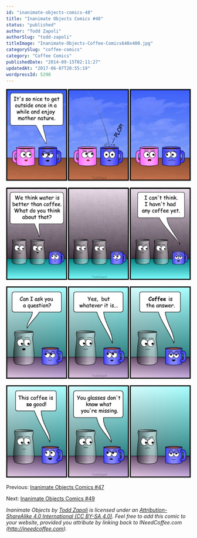 ```yaml
---
id: "inanimate-objects-comics-48"
title: "Inanimate Objects Comics #48"
status: "published"
author: "Todd Zapoli"
authorSlug: "todd-zapoli"
titleImage: "Inanimate-Objects-Coffee-Comics640x400.jpg"
categorySlug: "coffee-comics"
category: "Coffee Comics"
publishedDate: "2014-09-15T02:11:27"
updatedAt: "2017-06-07T20:55:19"
wordpressId: 5298
---
```


![mother nature](201427-mother-nature-650x325.jpg)

![thinking before coffee](201428-cant-think-untill-ive-had-coffee-650x325.jpg)

![coffee is the answer](201425-coffee-is-the-answer-650x325.jpg)

![glasses don't know](201426-you-glasses-dont-know-650x325.jpg)

Previous: [Inanimate Objects Comics #47](/inanimate-objects-comics-47/)

Next: [Inanimate Objects Comics #49](/inanimate-objects-comics-49/)

_Inanimate Objects by [Todd Zapoli](/) is licensed under an [Attribution-ShareAlike 4.0 International (CC BY-SA 4.0)](https://creativecommons.org/licenses/by-sa/4.0/). Feel free to add this comic to your website, provided you attribute by linking back to INeedCoffee.com (http://ineedcoffee.com)._
